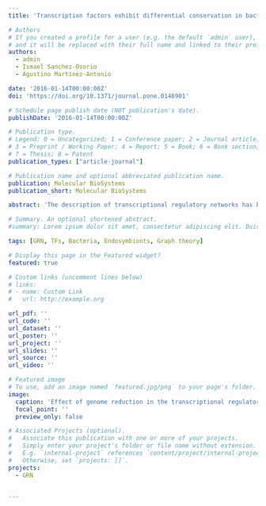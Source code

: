```yaml
---
title: 'Transcription factors exhibit differential conservation in bacteria with reduced genomes'

# Authors
# If you created a profile for a user (e.g. the default `admin` user), write the username (folder name) here
# and it will be replaced with their full name and linked to their profile.
authors:
  - admin
  - Ismael Sanchez-Osorio
  - Agustino Martínez-Antonio

date: '2016-01-14T00:00:00Z'
doi: 'https://doi.org/10.1371/journal.pone.0146901'

# Schedule page publish date (NOT publication's date).
publishDate: '2016-01-14T00:00:00Z'

# Publication type.
# Legend: 0 = Uncategorized; 1 = Conference paper; 2 = Journal article;
# 3 = Preprint / Working Paper; 4 = Report; 5 = Book; 6 = Book section;
# 7 = Thesis; 8 = Patent
publication_types: ["article-journal"]

# Publication name and optional abbreviated publication name.
publication: Molecular BioSystems
publication_short: Molecular BioSystems

abstract: 'The description of transcriptional regulatory networks has been pivotal in the understanding of operating principles under which organisms respond and adapt to varying conditions. While the study of the topology and dynamics of these networks has been the subject of considerable work, the investigation of the evolution of their topology, as a result of the adaptation of organisms to different environmental conditions, has received little attention. In this work, we study the evolution of transcriptional regulatory networks in bacteria from a genome reduction perspective, which manifests itself as the loss of genes at different degrees. We used the transcriptional regulatory network of Escherichia coli as a reference to compare 113 smaller, phylogenetically-related γ-proteobacteria, including 19 genomes of symbionts. We found that the type of regulatory action exerted by transcription factors, as genomes get progressively smaller, correlates well with their degree of conservation, with dual regulators being more conserved than repressors and activators in conditions of extreme reduction. In addition, we found that the preponderant conservation of dual regulators might be due to their role as both global regulators and nucleoid-associated proteins. We summarize our results in a conceptual model of how each TF type is gradually lost as genomes become smaller and give a rationale for the order in which this phenomenon occurs.'

# Summary. An optional shortened abstract.
#summary: Lorem ipsum dolor sit amet, consectetur adipiscing elit. Duis posuere tellus ac convallis placerat. Proin tincidunt magna sed ex sollicitudin condimentum.

tags: [GRN, TFs, Bacteria, Endosymbionts, Graph theory]

# Display this page in the Featured widget?
featured: true

# Custom links (uncomment lines below)
# links:
# - name: Custom Link
#   url: http://example.org

url_pdf: ''
url_code: ''
url_dataset: ''
url_poster: ''
url_project: ''
url_slides: ''
url_source: ''
url_video: ''

# Featured image
# To use, add an image named `featured.jpg/png` to your page's folder.
image:
  caption: 'Effect of genome reduction in the transcriptional regulatory network'
  focal_point: ''
  preview_only: false

# Associated Projects (optional).
#   Associate this publication with one or more of your projects.
#   Simply enter your project's folder or file name without extension.
#   E.g. `internal-project` references `content/project/internal-project/index.md`.
#   Otherwise, set `projects: []`.
projects:
  - GRN


---
```


